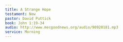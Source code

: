 ```yaml
---
title: A Strange Hope
testament: New
pastor: David Puttick
book: John 1:19-34
audio: http://www.mecgoodnews.org/audio/90920181.mp3
service: Morning
---
```

